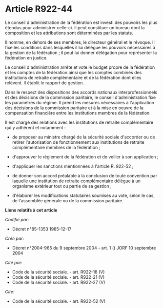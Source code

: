 # Article R922-44

Le conseil d'administration de la fédération est investi des pouvoirs les plus étendus pour administrer celle-ci. Il peut
constituer un bureau dont la composition et les attributions sont déterminées par les statuts.

Il nomme, en dehors de ses membres, le directeur général et le révoque. Il fixe les conditions dans lesquelles il lui délègue
les pouvoirs nécessaires à la gestion de la fédération ; il peut lui donner délégation pour représenter la fédération en
justice.

Le conseil d'administration arrête et vote le budget propre de la fédération et les comptes de la fédération ainsi que les
comptes combinés des institutions de retraite complémentaire et de la fédération dont elles relèvent. Il établit le rapport
de gestion.

Dans le respect des dispositions des accords nationaux interprofessionnels et des décisions de la commission paritaire, le
conseil d'administration fixe les paramètres du régime. Il prend les mesures nécessaires à l'application des décisions de la
commission paritaire et à la mise en oeuvre de la compensation financière entre les institutions membres de la fédération.

Il est chargé des relations avec les institutions de retraite complémentaire qui y adhèrent et notamment :

- de proposer au ministre chargé de la sécurité sociale d'accorder ou de retirer l'autorisation de fonctionnement aux
institutions de retraite complémentaire membres de la fédération ;

- d'approuver le règlement de la fédération et de veiller à son application ;

- d'appliquer les sanctions mentionnées à l'article R. 922-52 ;

- de donner son accord préalable à la conclusion de toute convention par laquelle une institution de retraite complémentaire
délègue à un organisme extérieur tout ou partie de sa gestion ;

- d'élaborer les modifications statutaires soumises au vote, selon le cas, de l'assemblée générale ou de la commission
paritaire.

**Liens relatifs à cet article**

_Codifié par_:

  - Décret n°85-1353 1985-12-17

_Créé par_:

  - Décret n°2004-965 du 9 septembre 2004 - art. 1 () JORF 10 septembre 2004

_Cité par_:

  - Code de la sécurité sociale. - art. R922-18 (V)
  - Code de la sécurité sociale. - art. R922-21 (V)
  - Code de la sécurité sociale. - art. R922-27 (V)

_Cite_:

  - Code de la sécurité sociale. - art. R922-52 (V)
